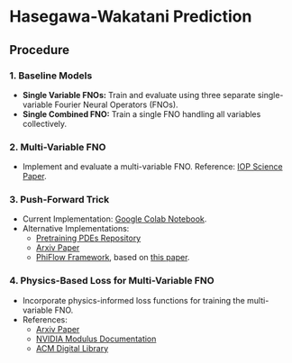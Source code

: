 # Hasegawa-Wakatani Prediction

## Procedure

### 1. Baseline Models
- **Single Variable FNOs:** Train and evaluate using three separate single-variable Fourier Neural Operators (FNOs).
- **Single Combined FNO:** Train a single FNO handling all variables collectively.

### 2. Multi-Variable FNO
- Implement and evaluate a multi-variable FNO. Reference: [IOP Science Paper](https://iopscience.iop.org/article/10.1088/1741-4326/ad313a/pdf).

### 3. Push-Forward Trick
- Current Implementation: [Google Colab Notebook](https://colab.research.google.com/drive/1BxM3sRk-1SS8E6h49D7s6-krdo0AJEok?authuser=2#scrollTo=7QHRHGo7CRoK&uniqifier=1).
- Alternative Implementations:
  - [Pretraining PDEs Repository](https://github.com/anthonyzhou-1/pretraining_pdes/tree/main)
  - [Arxiv Paper](https://arxiv.org/html/2406.08473v1#bib.bib17)
  - [PhiFlow Framework](https://tum-pbs.github.io/PhiFlow/), based on [this paper](https://openreview.net/pdf?id=vSix3HPYKSU).

### 4. Physics-Based Loss for Multi-Variable FNO
- Incorporate physics-informed loss functions for training the multi-variable FNO.
- References:
  - [Arxiv Paper](https://arxiv.org/pdf/2308.07051)
  - [NVIDIA Modulus Documentation](https://docs.nvidia.com/deeplearning/modulus/modulus-v2209/user_guide/neural_operators/darcy_pino.html)
  - [ACM Digital Library](https://dl.acm.org/doi/10.1145/3648506)
